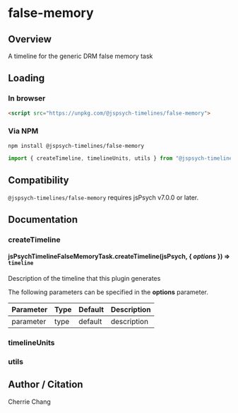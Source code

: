 # false-memory

## Overview

A timeline for the generic DRM false memory task

## Loading

### In browser

```html
<script src="https://unpkg.com/@jspsych-timelines/false-memory">
```

### Via NPM

```
npm install @jspsych-timelines/false-memory
```

```js
import { createTimeline, timelineUnits, utils } from "@jspsych-timelines/false-memory"
```

## Compatibility

`@jspsych-timelines/false-memory` requires jsPsych v7.0.0 or later.

## Documentation

### createTimeline

#### jsPsychTimelineFalseMemoryTask.createTimeline(jsPsych, { _options_ }) ⇒ <code>timeline</code>

Description of the timeline that this plugin generates

The following parameters can be specified in the **options** parameter.

| Parameter | Type | Default | Description |
| --------- | ---- | ------- | ----------- |
| parameter | type | default | description |

### timelineUnits

### utils

## Author / Citation

Cherrie Chang
